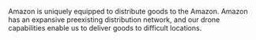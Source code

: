 Amazon is uniquely equipped to distribute goods to the Amazon.
Amazon has an expansive preexisting distribution network, and our drone capabilities enable us to deliver goods to difficult locations.